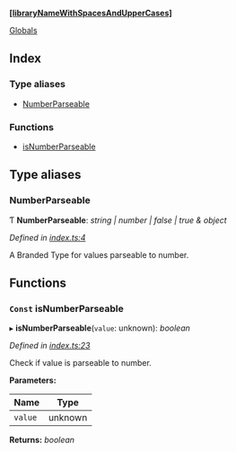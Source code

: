 **[[libraryNameWithSpacesAndUpperCases]](README.md)**

[Globals](README.md)

## Index

### Type aliases

* [NumberParseable](README.md#numberparseable)

### Functions

* [isNumberParseable](README.md#const-isnumberparseable)

## Type aliases

###  NumberParseable

Ƭ **NumberParseable**: *string | number | false | true & object*

*Defined in [index.ts:4](https://github.com/VitorLuizC/typescript-library-boilerplate/blob/696db7f/src/index.ts#L4)*

A Branded Type for values parseable to number.

## Functions

### `Const` isNumberParseable

▸ **isNumberParseable**(`value`: unknown): *boolean*

*Defined in [index.ts:23](https://github.com/VitorLuizC/typescript-library-boilerplate/blob/696db7f/src/index.ts#L23)*

Check if value is parseable to number.

**Parameters:**

Name | Type |
------ | ------ |
`value` | unknown |

**Returns:** *boolean*